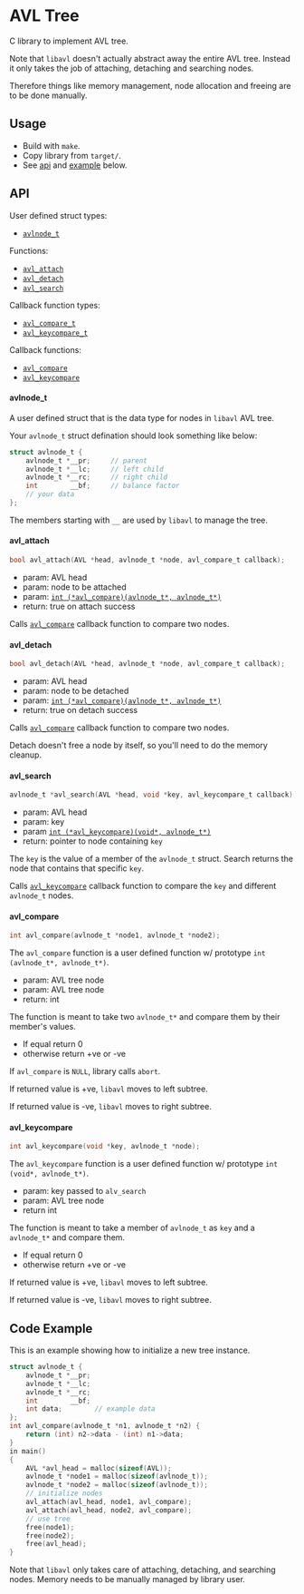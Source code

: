 # AVL Tree
C library to implement AVL tree.

Note that `libavl` doesn't actually abstract away the entire AVL tree.
Instead it only takes the job of attaching, detaching and searching nodes.

Therefore things like memory management, node allocation and freeing are to be done manually.

## Usage
- Build with `make`.
- Copy library from `target/`.
- See [api](#api) and [example](#code-example) below.

## API
User defined struct types:
- [`avlnode_t`](#avlnode_t)

Functions:
- [`avl_attach`](#avl_attach)
- [`avl_detach`](#avl_detach)
- [`avl_search`](#avl_search)

Callback function types:
- [`avl_compare_t`](#avl_compare)
- [`avl_keycompare_t`](#avl_keycompare)

Callback functions:
- [`avl_compare`](#avl_compare)
- [`avl_keycompare`](#avl_keycompare)

#### avlnode_t
A user defined struct that is the data type for nodes in `libavl` AVL tree.

Your `avlnode_t` struct defination should look something like below:
```C
struct avlnode_t {
    avlnode_t *__pr;     // parent
    avlnode_t *__lc;     // left child
    avlnode_t *__rc;     // right child
    int        __bf;     // balance factor
    // your data
};
```

The members starting with `__` are used by `libavl` to manage the tree.

#### avl_attach
```c
bool avl_attach(AVL *head, avlnode_t *node, avl_compare_t callback);
```

- param: AVL head
- param: node to be attached
- param: [`int (*avl_compare)(avlnode_t*, avlnode_t*)`](#avl_compare)
- return: true on attach success

Calls [`avl_compare`](#avl_compare) callback function to compare two nodes.

#### avl_detach
```c
bool avl_detach(AVL *head, avlnode_t *node, avl_compare_t callback);
```

- param: AVL head
- param: node to be detached
- param: [`int (*avl_compare)(avlnode_t*, avlnode_t*)`](#avl_compare)
- return: true on detach success

Calls [`avl_compare`](#avl_compare) callback function to compare two nodes.

Detach doesn't free a node by itself, so you'll need to do the memory cleanup.

#### avl_search
```c
avlnode_t *avl_search(AVL *head, void *key, avl_keycompare_t callback);
```

- param: AVL head
- param: key
- param [`int (*avl_keycompare)(void*, avlnode_t*)`](#avl_keycompare)
- return: pointer to node containing `key`

The `key` is the value of a member of the `avlnode_t` struct.
Search returns the node that contains that specific `key`.

Calls [`avl_keycompare`](#avl_keycompare) callback function to compare the `key` and different `avlnode_t` nodes.

#### avl_compare
```c
int avl_compare(avlnode_t *node1, avlnode_t *node2);
```

The `avl_compare` function is a user defined function w/ prototype `int (avlnode_t*, avlnode_t*)`.

- param: AVL tree node
- param: AVL tree node
- return: int

The function is meant to take two `avlnode_t*` and compare them by their member's values.

- If equal return 0
- otherwise return +ve or -ve

If `avl_compare` is `NULL`, library calls `abort`.

If returned value is +ve, `libavl` moves to left subtree.

If returned value is -ve, `libavl` moves to right subtree.

#### avl_keycompare
```c
int avl_keycompare(void *key, avlnode_t *node);
```

The `avl_keycompare` function is a user defined function w/ prototype `int (void*, avlnode_t*)`.

- param: key passed to `alv_search`
- param: AVL tree node
- return int

The function is meant to take a member of `avlnode_t` as `key` and a `avlnode_t*` and compare them.

- If equal return 0
- otherwise return +ve or -ve

If returned value is +ve, `libavl` moves to left subtree.

If returned value is -ve, `libavl` moves to right subtree.

## Code Example
This is an example showing how to initialize a new tree instance.

```c
struct avlnode_t {
    avlnode_t *__pr;
    avlnode_t *__lc;
    avlnode_t *__rc;
    int        __bf;
    int data;        // example data
};
int avl_compare(avlnode_t *n1, avlnode_t *n2) {
    return (int) n2->data - (int) n1->data;
}
in main()
{
    AVL *avl_head = malloc(sizeof(AVL));
    avlnode_t *node1 = malloc(sizeof(avlnode_t));
    avlnode_t *node2 = malloc(sizeof(avlnode_t));
    // initialize nodes
    avl_attach(avl_head, node1, avl_compare);
    avl_attach(avl_head, node2, avl_compare);
    // use tree
    free(node1);
    free(node2);
    free(avl_head);
}
```

Note that `libavl` only takes care of attaching, detaching, and searching nodes.
Memory needs to be manually managed by library user.
